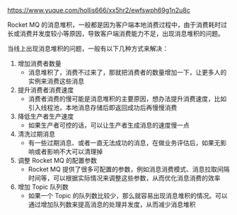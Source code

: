 
https://www.yuque.com/hollis666/xx5hr2/ewfswph69g1n2u8c

Rocket MQ 的消息堆积，一般都是因为客户端本地消费过程中，由于消费耗时过长或消费并发度较小等原因，导致客户端消费能力不足，出现消息堆积的问题。

当线上出现消息堆积的问题，一般有以下几种方式来解决：
1. 增加消费者数量
	- 消息堆积了，消费不过来了，那就把消费者的数量增加一下，让更多人的实例来消费这些消息
2. 提升消费者消费速度
	- 消费者消费的慢可能是消息堆积的主要原因，想办法提升消费速度，比如引入线程池，本地消息存储后即返回成功后再慢慢消费
3. 降低生产者生产速度
	- 如果生产者可控的话，可以让生产者生成消息的速度慢一点
4. 清洗过期消息
	- 有一些过期消息、或者一直无法成功的消息，在做业务评估后，如果无影响或者影响不大可以清理掉
5. 调整 Rocket MQ 的配置参数
	- Rocket MQ 提供了很多可配置的参数，例如消息消费模式、消息拉取间隔时间等，可以根据实际情况来调整这些参数，从而优化消息消费的效率
6. 增加 Topic 队列数
	- 如果一个 Topic 的队列数比较少，那么就容易出现消息堆积的情况。可以通过增加队列数来提高消息的处理并发度，从而减少消息堆积